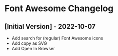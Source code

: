 # Font Awesome Changelog

## [Initial Version] - 2022-10-07

- Add search for (regular) Font Awesome icons
- Add copy as SVG
- Add Open In Browser
